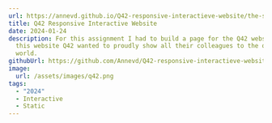 ```yaml
---
url: https://annevd.github.io/Q42-responsive-interactieve-website/the-sprint-main/public/
title: Q42 Responsive Interactive Website
date: 2024-01-24
description: For this assignment I had to build a page for the Q42 website. On
  this website Q42 wanted to proudly show all their colleagues to the outside
  world.
githubUrl: https://github.com/Annevd/Q42-responsive-interactieve-website
image:
  url: /assets/images/q42.png
tags:
  - "2024"
  - Interactive
  - Static
---
```

